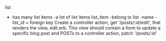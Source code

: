 list
  - has many list items
   -a lot of list items
list_item
  -belong to list
  -name
  -list_id = foreign key
Create a controller action,
get '/posts/:id/edit', that renders the view, edit.erb. This view should contain a form to update a specific blog post and POSTs to a controller action, patch '/posts/:id'
